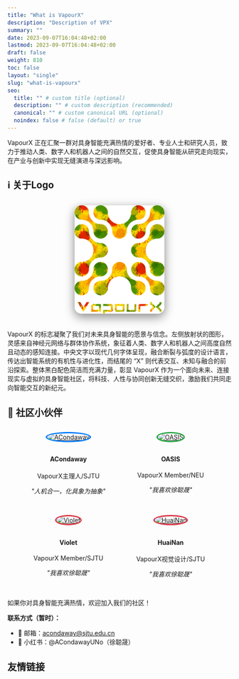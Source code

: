 ```yaml
---
title: "What is VapourX"
description: "Description of VPX"
summary: ""
date: 2023-09-07T16:04:48+02:00
lastmod: 2023-09-07T16:04:48+02:00
draft: false
weight: 810
toc: false
layout: "single"
slug: "what-is-vapourx"
seo:
  title: "" # custom title (optional)
  description: "" # custom description (recommended)
  canonical: "" # custom canonical URL (optional)
  noindex: false # false (default) or true
---
```


VapourX 正在汇聚一群对具身智能充满热情的爱好者、专业人士和研究人员，致力于推动人类、数字人和机器人之间的自然交互，促使具身智能从研究走向现实，在产业与创新中实现无缝演进与深远影响。



## ℹ️ 关于Logo

<div style="text-align: center; margin: 2rem 0;">
  <img src="images/vapourx-clean.jpg" alt="VapourX Clean" style="max-width: 40%; height: auto; border-radius: 15px; box-shadow: 0 8px 25px rgba(0,0,0,0.3); filter: drop-shadow(0 4px 8px rgba(0,0,0,0.2));">
</div>

VapourX 的标志凝聚了我们对未来具身智能的愿景与信念。左侧放射状的图形，灵感来自神经元网络与群体协作系统，象征着人类、数字人和机器人之间高度自然且动态的感知连接。中央文字以现代几何字体呈现，融合断裂与弧度的设计语言，传达出智能系统的有机性与进化性，而结尾的 “X” 则代表交互、未知与融合的前沿探索。整体黑白配色简洁而充满力量，彰显 VapourX 作为一个面向未来、连接现实与虚拟的具身智能社区，将科技、人性与协同创新无缝交织，激励我们共同走向智能交互的新纪元。

## 👥 社区小伙伴

<div style="display: flex; justify-content: center; flex-wrap: wrap; gap: 30px; margin: 30px 0;">

  <!-- ACondaway -->
  <div style="text-align: center; min-width: 200px;">
    <a href="https://github.com/ACondaway" target="_blank">
      <img src="https://avatars.githubusercontent.com/ACondaway?v=4"
           alt="ACondaway"
           style="width: 120px; height: 120px; border-radius: 50%; object-fit: cover; border: 3px solid #007bff; margin-bottom: 10px; cursor: pointer;">
    </a>
    <h4>ACondaway</h4>
    <p>VapourX主理人/SJTU</p>
    <p><em>"人机合一，化具象为抽象"</em></p>
  </div>

  <!-- OASIS -->
  <div style="text-align: center; min-width: 200px;">
    <a href="https://github.com/10-OASIS-01" target="_blank">
      <img src="https://avatars.githubusercontent.com/u/125074201?v=4"
           alt="OASIS"
           style="width: 120px; height: 120px; border-radius: 50%; object-fit: cover; border: 3px solid #28a745; margin-bottom: 10px; cursor: pointer;">
    </a>
    <h4>OASIS</h4>
    <p>VapourX Member/NEU</p>
    <p><em>"我喜欢徐聪晟"</em></p>
  </div>

  <!-- Violet -->
  <div style="text-align: center; min-width: 200px;">
    <a href="https://github.com/VioletEvar" target="_blank">
      <img src="https://avatars.githubusercontent.com/u/113980234?v=4"
           alt="Violet"
           style="width: 120px; height: 120px; border-radius: 50%; object-fit: cover; border: 3px solid #dc3545; margin-bottom: 10px; cursor: pointer;">
    </a>
    <h4>Violet</h4>
    <p>VapourX Member/SJTU</p>
    <p><em>"我喜欢徐聪晟"</em></p>
  </div>

  <!-- HuaiNanPro -->
  <div style="text-align: center; min-width: 200px;">
    <a href="https://github.com/HuaiNanPro" target="_blank">
      <img src="https://avatars.githubusercontent.com/u/165187020?v=4"
           alt="HuaiNan"
           style="width: 120px; height: 120px; border-radius: 50%; object-fit: cover; border: 3px solid #dc3545; margin-bottom: 10px; cursor: pointer;">
    </a>
    <h4>HuaiNan</h4>
    <p>VapourX视觉设计/SJTU</p>
    <p><em>"我喜欢徐聪晟"</em></p>
  </div>

</div>


如果你对具身智能充满热情，欢迎加入我们的社区！

**联系方式（暂时）：**
- 📧 邮箱：acondaway@sjtu.edu.cn
- 📱 小红书：@ACondawayUNo（徐聪晟）

## 友情链接

